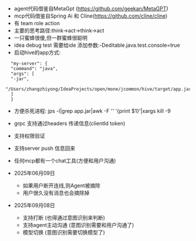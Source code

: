 + agent代码借鉴自MetaGpt (https://github.com/geekan/MetaGPT)
+ mcp代码借鉴自Spring Ai 和 Cline(https://github.com/cline/cline)
+ 有 team role action
+ 主要的思考路径:think->act->think->act
+ 一只蜜蜂很傻,但一群蜜蜂很聪明
+ idea debug test 需要给ide 添加参数:-Deditable.java.test.console=true
+ 启动hive的app方式:

```
  "my-server": {  
  "command": "java",  
  "args": [  
  "-jar",  
  "/Users/zhangzhiyong/IdeaProjects/open/mone/jcommon/hive/target/app.jar"  
  ]  
  }  
```
+ 方便杀死进程:  jps -l|grep app.jar|awk -F '' '{print $1}'|xargs kill -9
+ grpc 支持通过headers 传递信息(clientId token)
+ 支持权限验证
+ 支持server push 信息回来
+ 任何mcp都有一个chat工具(方便和用户沟通)

+ 2025年06月09日
    + 如果用户断开连线,则Agent被摘除
    + 用户很久没有消息也会摘除掉

+ 2025年09月08日
    + 支持打断  (也得通过意图识别来判断)
    + 支持agent主动沟通  (意图识别需要和用户沟通了)
    + 模型切换  (意图识别需要切换模型了)
